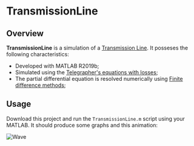 # TransmissionLine

## Overview

**TransmissionLine** is a simulation of a [Transmission Line](https://en.wikipedia.org/wiki/Transmission_line). It posseses the following characteristics:

- Developed with MATLAB R2019b;
- Simulated using the [Telegrapher's equations with losses](https://en.wikipedia.org/wiki/Telegrapher%27s_equations);
- The partial differential equation is resolved numerically using [Finite difference methods](https://en.wikipedia.org/wiki/Finite_difference_method);

## Usage

Download this project and run the `TransmissionLine.m` script using your MATLAB. It should produce some graphs and this animation:

![Wave](./wave.gif)